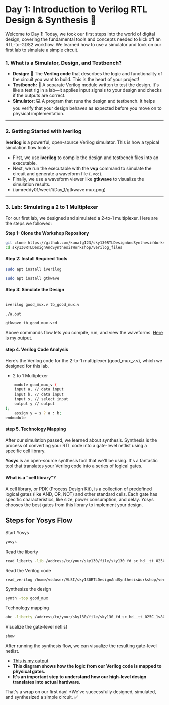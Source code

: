 # Day 1: Introduction to Verilog RTL Design & Synthesis 🚀

Welcome to Day 1! Today, we took our first steps into the world of digital design, covering the fundamental tools and concepts needed to kick off an RTL-to-GDS2 workflow. We learned how to use a simulator and took on our first lab to simulate a simple circuit.

### **1. What is a Simulator, Design, and Testbench?**

* **Design:** 🎨 The **Verilog code** that describes the logic and functionality of the circuit you want to build. This is the heart of your project!
* **Testbench:** 🧪 A separate Verilog module written to test the design. It's like a test rig in a lab—it applies input signals to your design and checks if the outputs are correct.
* **Simulator:** 💻 A program that runs the design and testbench. It helps you verify that your design behaves as expected before you move on to physical implementation.

---

### **2. Getting Started with iverilog**

**Iverilog** is a powerful, open-source Verilog simulator. This is how a typical simulation flow looks:
* First, we use **iverilog** to compile the design and testbench files into an executable.
* Next, we run the executable with the **vvp** command to simulate the circuit and generate a waveform file (`.vcd`).
* Finally, we use a waveform viewer like **gtkwave** to visualize the simulation results.
* (iamreddy01/week1/Day_1/gtkwave mux.png)

---

### **3. Lab: Simulating a 2 to 1 Multiplexer**

For our first lab, we designed and simulated a 2-to-1 multiplexer. Here are the steps we followed:

**Step 1: Clone the Workshop Repository**
```bash
git clone https://github.com/kunalg123/sky130RTLDesignAndSynthesisWorkshop.git
cd sky130RTLDesignAndSynthesisWorkshop/verilog_files
```
#### Step 2: Install Required Tools
```bash
sudo apt install iverilog 
```
```bash
sudo apt install gtkwave
```
#### Step 3: Simulate the Design

```bash

iverilog good_mux.v tb_good_mux.v

```

```bash
./a.out

```

```bash
gtkwave tb_good_mux.vcd

```
Above commands flow lets you compile, run, and view the waveforms.
[Here is my output.](week1/Day_1/gtkwavemux.png )


#### step 4. Verilog Code Analysis
Here’s the Verilog code for the 2-to-1 multiplexer (good_mux_v.v), which we designed for this lab.
* 2 to 1 Multiplexer
```bash
    module good_mux_v (
    input a, // data input
    input b, // data input
    input s, // select input
    output y // output
);
    assign y = s ? a : b;
endmodule
```
#### step 5. Technology Mapping
After our simulation passed, we learned about synthesis. Synthesis is the process of converting your RTL code into a gate-level netlist using a specific cell library.

**Yosys** is an open-source synthesis tool that we'll be using. It's a fantastic tool that translates your Verilog code into a series of logical gates.
#### What is a "cell library"?
A cell library, or PDK (Process Design Kit), is a collection of predefined logical gates (like AND, OR, NOT) and other standard cells. Each gate has specific characteristics, like size, power consumption, and delay. Yosys chooses the best gates from this library to implement your design.
## Steps for Yosys Flow 
Start Yosys
```bash
yosys
```
Read the liberty 
```bash
read_liberty -lib /address/to/your/sky130/file/sky130_fd_sc_hd__tt_025C_1v80.lib
```
Read the Verilog code
```bash
read_verilog /home/vsduser/VLSI/sky130RTLDesignAndSynthesisWorkshop/verilog_files/good_mux.v
```
Synthesize the design
```bash
synth -top good_mux
```
Technology mapping
```bash
abc -liberty /address/to/your/sky130/file/sky130_fd_sc_hd__tt_025C_1v80.lib
```
Visualize the gate-level netlist
```bash
show
```
After running the synthesis flow, we can visualize the resulting gate-level netlist. 
* [This is my output](Week1/Day_1/netlistoutput.png)
* **This diagram shows how the logic from our Verilog code is mapped to physical gates.**
* **It's an important step to understand how our high-level design translates into actual hardware.**

That's a wrap on our first day! 
*We've successfully designed, simulated, and synthesized a simple circuit. ✅









